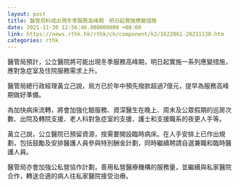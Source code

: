 ```yaml
---
layout: post
title: 醫管局料或出現冬季服務高峰期　明日起實施應變措施
date: 2021-11-30 12:56:46.000000000 +08:00
link: https://news.rthk.hk/rthk/ch/component/k2/1622061-20211130.htm
categories: rthk
---
```


醫管局預計，公立醫院將可能出現冬季服務高峰期，明日起實施一系列應變措施，應對急症室及住院服務需求上升。

醫管局總行政經理黃立己說，局方已於年中預先撥款超過7億元，提早為服務高峰期做好準備。

為加快病床流轉，將會加強化驗服務、資深醫生在晚上、周末及公眾假期的巡房次數、出院及轉院支援、老人科對急症室的支援、護士和支援職系的夜更人手等。

黃立己說，公立醫院已預留資源，按需要開設臨時病床。在人手安排上已作出規劃，包括鼓勵及安排醫護人員參與特別酬金計劃，同時繼續聘請自選兼職和臨時醫護人員。

醫管局亦會加強公私營協作計劃，善用私營醫療機構的服務量，並繼續與私家醫院合作，轉送合適的病人往私家醫院接受治療。
